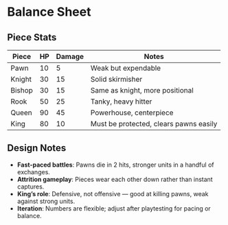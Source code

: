 # Balance Sheet

## Piece Stats

| Piece   | HP  | Damage | Notes                                    |
|---------|-----|--------|------------------------------------------|
| Pawn    | 10  | 5      | Weak but expendable                      |
| Knight  | 30  | 15     | Solid skirmisher                         |
| Bishop  | 30  | 15     | Same as knight, more positional          |
| Rook    | 50  | 25     | Tanky, heavy hitter                      |
| Queen   | 90  | 45     | Powerhouse, centerpiece                  |
| King    | 80  | 10     | Must be protected, clears pawns easily   |

## Design Notes

- **Fast-paced battles**: Pawns die in 2 hits, stronger units in a handful of exchanges.  
- **Attrition gameplay**: Pieces wear each other down rather than instant captures.  
- **King’s role**: Defensive, not offensive — good at killing pawns, weak against strong units.  
- **Iteration**: Numbers are flexible; adjust after playtesting for pacing or balance.  
